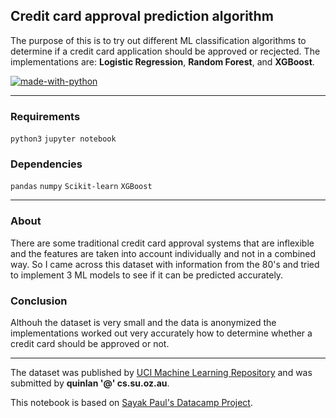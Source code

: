 ## Credit card approval prediction algorithm

The purpose of this is to try out different ML classification algorithms to determine if a credit card application should be approved or recjected. The implementations are: **Logistic Regression**, **Random Forest**, and **XGBoost**. 

[![made-with-python](https://img.shields.io/badge/Made%20with-Python-1f425f.svg)](https://www.python.org/)

---

### Requirements

`python3` `jupyter notebook` 

### Dependencies

`pandas` `numpy` `Scikit-learn` `XGBoost`

---

### About

There are some traditional credit card approval systems that are inflexible and the features are taken into account individually and not in a combined way. So I came across this dataset with information from the 80's and tried to implement 3 ML models to see if it can be predicted accurately.

### Conclusion

Althouh the dataset is very small and the data is anonymized the implementations worked out very accurately how to determine whether a credit card should be approved or not. 

---

The dataset was published by [UCI Machine Learning Repository](http://archive.ics.uci.edu/ml/datasets/credit+approval) and was submitted by **quinlan '@' cs.su.oz.au**.

This notebook is based on [Sayak Paul's Datacamp Project](https://www.datacamp.com/projects/558).
